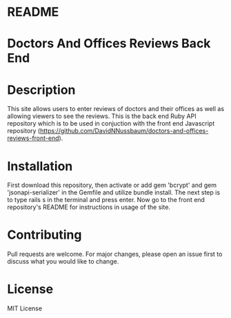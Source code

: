 # README

# Doctors And Offices Reviews Back End

# Description
This site allows users to enter reviews of doctors and their offices as well as allowing viewers to see the reviews. This is the back end Ruby API repository which is to be used in conjuction with the front end Javascript repository (https://github.com/DavidNNussbaum/doctors-and-offices-reviews-front-end). 

# Installation
First download this repository, then activate or add gem 'bcrypt' and gem 'jsonapi-serializer' in the Gemfile and utilize bundle install. The next step is to type rails s in the terminal and press enter. Now go to the front end repository's README for instructions in usage of the site.

# Contributing
Pull requests are welcome. For major changes, please open an issue first to discuss what you would like to change.

# License
MIT License




 
 
